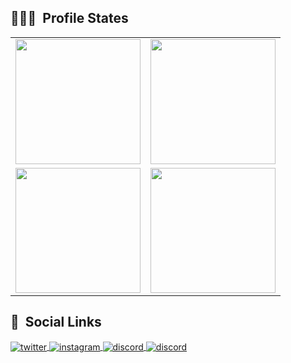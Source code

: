 
<h2>🧑🏻‍💻 &nbsp;Profile States</h2>
<table cellpadding="0">
  <tr style="padding: 0">
    <!-- GitHub Stats Card -->  
    <td valign="top">
      <img height="200" src="http://github-readme-streak-stats.herokuapp.com?user=RobertMiguel&theme=transparent"/>
    </td>
    <!-- Github Top Languages -->
      <td valign="top">
        <img height="200" src="http://github-profile-summary-cards.vercel.app/api/cards/profile-details?username=RobertMiguel&theme=transparent"/>
      </td>
      <tr style="padding: 0">
    <!-- GitHub Stats Card -->  
    <td valign="top">
      <img height="200" src="http://github-profile-summary-cards.vercel.app/api/cards/stats?username=RobertMiguel&theme=transparent"/>
    </td>
    <!-- Github Top Languages -->
      <td valign="top">
        <img height="200" src="http://github-profile-summary-cards.vercel.app/api/cards/most-commit-language?username=RobertMiguel&theme=transparent"/>
      </td>
  </tr>
  </tr>
</table>


##  🤴 &nbsp;Social Links

<a href="https://twitter.com/HeyRoberti" target="_blank">
  <img align="center" src="https://img.shields.io/badge/-HeyRoberti-05122A?style=flat&logo=twitter" alt="twitter"/>  
</a>
<a href="https://instagram.com/robert.mvr" target="_blank">
 <img align="center" src="https://img.shields.io/badge/-robert.mvr-05122A?style=flat&logo=instagram" alt="instagram"/>
</a>
<a href="https://discord.gg/Fs6uRX7NQB" target="_blank"">
  <img align="center" src="https://img.shields.io/badge/-RobertDrifter-05122A?style=flat&logo=discord" alt="discord"/>
</a>
<a href="https://mail.google.com/mail/u/0/#inbox" target="_blank"">
  <img align="center" src="https://img.shields.io/badge/-robertresende9@gmail.com-05122A?style=flat&logo=gmail" alt="discord"/>
</a>
</a>
